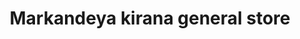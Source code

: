---
title: "Markandeya kirana general store"
url: /vikarabad/markandeya-kirana-general-store/
shop: supermarket
---